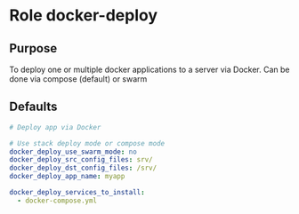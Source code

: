 # Role docker-deploy

## Purpose
To deploy one or multiple docker applications to a server via Docker. Can be done via compose (default) or swarm 


## Defaults
```yml
# Deploy app via Docker

# Use stack deploy mode or compose mode
docker_deploy_use_swarm_mode: no
docker_deploy_src_config_files: srv/
docker_deploy_dst_config_files: /srv/
docker_deploy_app_name: myapp

docker_deploy_services_to_install:
  - docker-compose.yml
```
